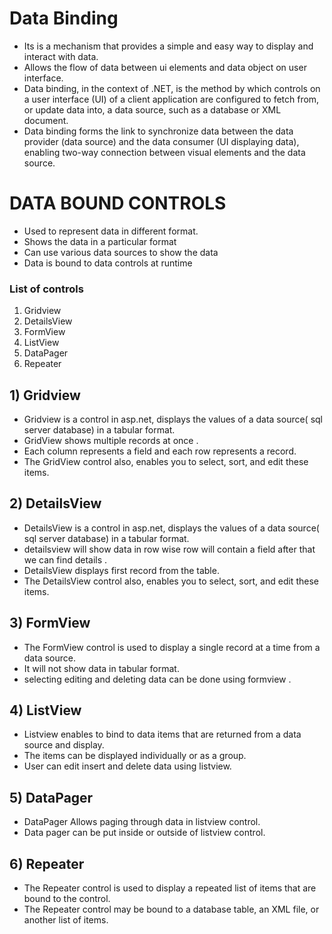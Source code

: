 # Data Binding<br/>
* Its is a mechanism that provides a simple and easy way to display and interact with data.
* Allows the flow of data between ui elements and data object on user interface.
* Data binding, in the context of .NET, is the method by which controls on a user interface (UI) of a client application are configured to fetch from, or update data into, a data source, such as a database or XML document.
* Data binding forms the link to synchronize data between the data provider (data source) and the data consumer (UI displaying data), enabling two-way connection between visual elements and the data source.


# DATA BOUND CONTROLS
- Used to represent data in different format.
- Shows the data in a particular format
- Can use various data sources to show the data
- Data is bound to data controls at runtime
 ### List of controls
1) Gridview
2) DetailsView
3) FormView
4) ListView
5) DataPager
6) Repeater
## 1) Gridview
   * Gridview is a control in asp.net, displays the values of a data source( sql server database) in a tabular format.
   * GridView shows multiple records at once .
   * Each column represents  a field and each row represents a record. 
   * The GridView control also, enables you to select, sort, and edit these items.
   
## 2) DetailsView   
   * DetailsView is a control in asp.net, displays the values of a data source( sql server database) in a tabular format.
   * detailsview will show data in row wise row will contain a field after that we can find details .
   * DetailsView displays first record from the table.
   * The DetailsView control also, enables you to select, sort, and edit these items.

## 3) FormView
   * The FormView control is used to display a single record at a time from a data source.
   * It will not show data in tabular format.
   * selecting editing and deleting data can be done using formview .

## 4) ListView
   * Listview enables to bind to data items that are returned from a data source and display.
   * The items can be displayed individually or as a group.
   * User can edit insert and delete data using listview.

## 5) DataPager
   * DataPager Allows paging through data in listview control.
   * Data pager can be put inside or outside of listview control.

## 6) Repeater
   * The Repeater control is used to display a repeated list of items that are bound to the control. 
   * The Repeater control may be bound to a database table, an XML file, or another list of items.
     
